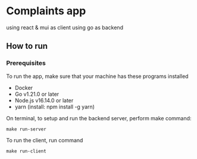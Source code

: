 # Complaints app

using react & mui as client
using go as backend

## How to run

### Prerequisites

To run the app, make sure that your machine has these programs installed
- Docker
- Go v1.21.0 or later
- Node.js v16.14.0 or later
- yarn (install: npm install -g yarn)

On terminal, to setup and run the backend server, perform make command:

```
make run-server
```

To run the client, run command
```
make run-client
```